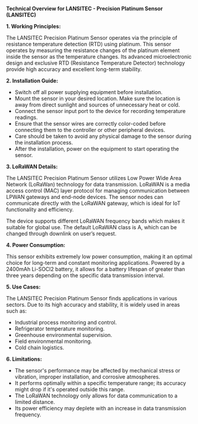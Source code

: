 **Technical Overview for LANSITEC - Precision Platinum Sensor (LANSITEC)**

**1. Working Principles:**

The LANSITEC Precision Platinum Sensor operates via the principle of resistance temperature detection (RTD) using platinum. This sensor operates by measuring the resistance changes of the platinum element inside the sensor as the temperature changes. Its advanced microelectronic design and exclusive RTD (Resistance Temperature Detector) technology provide high accuracy and excellent long-term stability.

**2. Installation Guide:**

- Switch off all power supplying equipment before installation.
- Mount the sensor in your desired location. Make sure the location is away from direct sunlight and sources of unnecessary heat or cold.
- Connect the sensor input port to the device for recording temperature readings.
- Ensure that the sensor wires are correctly color-coded before connecting them to the controller or other peripheral devices.
- Care should be taken to avoid any physical damage to the sensor during the installation process.
- After the installation, power on the equipment to start operating the sensor.

**3. LoRaWAN Details:**

The LANSITEC Precision Platinum Sensor utilizes Low Power Wide Area Network (LoRaWan) technology for data transmission. LoRaWAN is a media access control (MAC) layer protocol for managing communication between LPWAN gateways and end-node devices. The sensor nodes can communicate directly with the LoRaWAN gateway, which is ideal for IoT functionality and efficiency. 

The device supports different LoRaWAN frequency bands which makes it suitable for global use. The default LoRaWAN class is A, which can be changed through downlink on user’s request.

**4. Power Consumption:**

This sensor exhibits extremely low power consumption, making it an optimal choice for long-term and constant monitoring applications. Powered by a 2400mAh Li-SOCl2 battery, it allows for a battery lifespan of greater than three years depending on the specific data transmission interval.

**5. Use Cases:**

The LANSITEC Precision Platinum Sensor finds applications in various sectors. Due to its high accuracy and stability, it is widely used in areas such as:

- Industrial process monitoring and control.
- Refrigerator temperature monitoring.
- Greenhouse environmental supervision.
- Field environmental monitoring.
- Cold chain logistics.

**6. Limitations:**

- The sensor's performance may be affected by mechanical stress or vibration, improper installation, and corrosive atmospheres.
- It performs optimally within a specific temperature range; its accuracy might drop if it's operated outside this range.
- The LoRaWAN technology only allows for data communication to a limited distance.
- Its power efficiency may deplete with an increase in data transmission frequency.